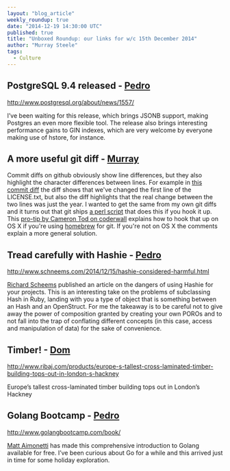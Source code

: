 ```yaml
---
layout: "blog_article"
weekly_roundup: true
date: "2014-12-19 14:30:00 UTC"
published: true
title: "Unboxed Roundup: our links for w/c 15th December 2014"
author: "Murray Steele"
tags:
  - Culture
---
```


## PostgreSQL 9.4 released - [Pedro](http://www.unboxedconsulting.com/people/pedro-moreira)

http://www.postgresql.org/about/news/1557/

I’ve been waiting for this release, which brings JSONB support, making Postgres an even more flexible tool. The release also brings interesting performance gains to GIN indexes, which are very welcome by everyone making use of hstore, for instance.

## A more useful git diff - [Murray](http://www.unboxedconsulting.com/people/murray-steele)

Commit diffs on github obviously show line differences, but they also highlight the character differences between lines.  For example in [this commit diff](https://github.com/unboxed/be_valid_asset/commit/7b46bba362d32f13a300ee245b708ee6b89d1b64) the diff shows that we've changed the first line of the LICENSE.txt, but also the diff highlights that the real change between the two lines was just the year.  I wanted to get the same from my own git diffs and it turns out that git ships [a perl script](https://github.com/git/git/tree/master/contrib/diff-highlight) that does this if you hook it up.  This [pro-tip by Cameron Tod on coderwall](https://coderwall.com/p/nl-bdg/more-readable-git-word-diff-on-osx) explains how to hook that up on OS X if you're using [homebrew](http://brew.sh/) for git.  If you're not on OS X the comments explain a more general solution.

## Tread carefully with Hashie - [Pedro](http://www.unboxedconsulting.com/people/pedro-moreira)

http://www.schneems.com/2014/12/15/hashie-considered-harmful.html

[Richard Scheems](https://twitter.com/schneems) published an article on the dangers of using Hashie for your projects. This is an interesting take on the problems of subclassing Hash in Ruby, landing with you a type of object that is something between an Hash and an OpenStruct. For me the takeaway is to be careful not to give away the power of composition granted by creating your own POROs and to not fall into the trap of conflating different concepts (in this case, access and manipulation of data) for the sake of convenience.

## Timber! - [Dom](http://www.unboxedconsulting.com/people/dominic-mason)

http://www.ribaj.com/products/europe-s-tallest-cross-laminated-timber-building-tops-out-in-london-s-hackney

Europe’s tallest cross-laminated timber building tops out in London’s Hackney

## Golang Bootcamp - [Pedro](http://www.unboxedconsulting.com/people/pedro-moreira)

http://www.golangbootcamp.com/book/

[Matt Aimonetti](https://twitter.com/mattetti) has made this comprehensive introduction to Golang available for free. I’ve been curious about Go for a while and this arrived just in time for some holiday exploration.

